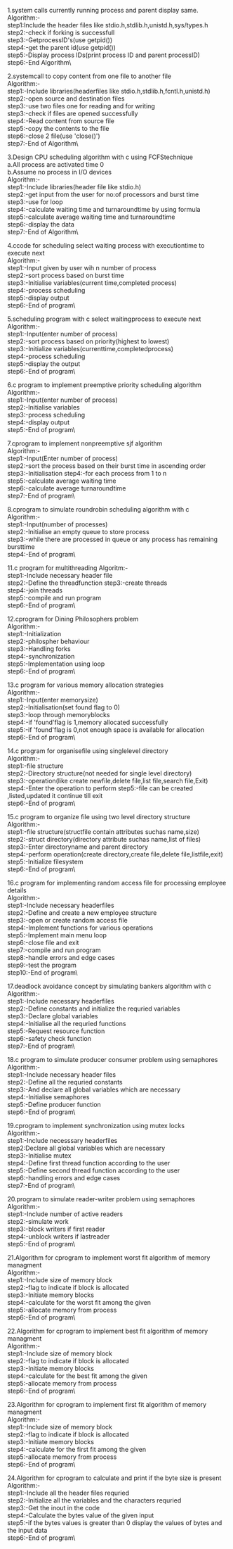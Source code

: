 1.system calls currently running process and parent display same.\
Algorithm:-\
step1:Include the header files like stdio.h,stdlib.h,unistd.h,sys/types.h\
step2:-check if forking is successfull\
step3:-GetprocessID's(use getpid())\
step4:-get the parent id(use getpid())\
step5:-Display process IDs(print process ID and parent processID)\
step6:-End Algorithm\

2.systemcall to copy content from one file to another file\
Algorithm:-\
step1:-Include libraries(headerfiles like stdio.h,stdlib.h,fcntl.h,unistd.h)\
step2:-open source and destination files\
step3:-use two files one for reading and for writing\
step3:-check if files are opened successfully\
step4:-Read content from source file\
step5:-copy the contents to the file\
step6:-close 2 file(use 'close()')\
step7:-End of Algorithm\

3.Design CPU scheduling algorithm with c using FCFStechnique\
a.All process are activated time 0\
b.Assume no process in I/O devices\
Algorithm:-\
step1:-Include libraries(header file like stdio.h)\
step2:-get input from the user for no:of processors and burst time\
step3:-use for loop\
step4:-calculate waiting time and turnaroundtime by using formula\
step5:-calculate average waiting time and turnaroundtime\
step6:-display the data\
step7:-End of Algorithm\

4.ccode for scheduling select waiting process with executiontime to execute next\
Algorithm:-\
step1:-Input given by user wih n number of process\
step2:-sort process based on burst time\
step3:-Initialise variables(current time,completed process)\
step4:-process scheduling\
step5:-display output\
step6:-End of program\

5.scheduling program with c select waitingprocess to execute next\
Algorithm:-\
step1:-Input(enter number of process)\
step2:-sort process based on priority(highest to lowest)\
step3:-Initialize variables(currenttime,completedprocess)\
step4:-process scheduling\
step5:-display the output\
step6:-End of program\

6.c program to implement preemptive priority scheduling algorithm\
Algorithm:-\
step1:-Input(enter number of process)\
step2:-Initialise variables\
step3:-process scheduling\
step4:-display output\
step5:-End of program\

7.cprogram to implement nonpreemptive sjf algorithm\
Algorithm:-\
step1:-Input(Enter number of process)\
step2:-sort the process based on their burst time in ascending order\
step3:-Initialisation step4:-for each process from 1 to n\
step5:-calculate average waiting time\
step6:-calculate average turnaroundtime\
step7:-End of program\

8.cprogram to simulate roundrobin scheduling algorithm with c\
Algorithm:-\
step1:-Input(number of processes)\
step2:-Initialise an empty queue to store process\
step3:-while there are processed in queue or any process has remaining bursttime\
step4:-End of program\

11.c program for multithreading Algoritm:-\
step1:-Include necessary header file\
step2:-Define the threadfunction
step3:-create threads\
step4:-join threads\
step5:-compile and run program\
step6:-End of program\

12.cprogram for Dining Philosophers problem\
Algorithm:-\
step1:-Initialization\
step2:-philospher behaviour\
step3:-Handling forks\
step4:-synchronization\
step5:-Implementation using loop\
step6:-End of program\

13.c program for various memory allocation strategies\
Algorithm:-\
step1:-Input(enter memorysize)\
step2:-Initialisation(set found flag to 0)\
step3:-loop through memoryblocks\
step4:-if 'found'flag is 1,memory allocated successfully\
step5:-if 'found'flag is 0,not enough space is available for allocation\
step6:-End of program\

14.c program for organisefile using singlelevel directory\
Algorithm:-\
step1:-file structure\
step2:-Directory structure(not needed for single level directory)\
step3:-operation(like create newfile,delete file,list file,search file,Exit)\
step4:-Enter the operation to perform step5:-file can be created ,listed,updated it continue till exit\
step6:-End of program\

15.c program to organize file using two level directory structure\
Algorithm:-\
step1:-file structure(structfile contain attributes suchas name,size)\
step2:-struct directory(directory attribute suchas name,list of files)\
step3:-Enter directoryname and parent directory\
step4:-perform operation(create directory,create file,delete file,listfile,exit)\
step5:-Initialize filesystem\
step6:-End of program\

16.c program for implementing random access file for processing employee details\
Algorithm:-\
step1:-Include necessary headerfiles\
step2:-Define and create a new employee structure\
step3:-open or create random access file\
step4:-Implement functions for various operations\
step5:-Implement main menu loop\
step6:-close file and exit\
step7:-compile and run program\
step8:-handle errors and edge cases\
step9:-test the program\
step10:-End of program\

17.deadlock avoidance concept by simulating bankers algorithm with c\
Algorithm:-\
step1:-Include necessary headerfiles\
step2:-Define constants and initialize the requried variables\
step3:-Declare global variables\
step4:-Initialise all the requried functions\
step5:-Request resource function\
step6:-safety check function\
step7:-End of program\

18.c program to simulate producer consumer problem using semaphores\
Algorithm:-\
step1:-Include necessary header files\
step2:-Define all the requried constants\
step3:-And declare all global variables which are necessary\
step4:-Initialise semaphores\
step5:-Define producer function\
step6:-End of program\

19.cprogram to implement synchronization using mutex locks\
Algorithm:-\
step1:-Include necesssary headerfiles\
step2:Declare all global variables which are necessary\
step3:-Initialise mutex\
step4:-Define first thread function according to the user\
step5:-Define second thread function according to the user\
step6:-handling errors and edge cases\
step7:-End of program\

20.program to simulate reader-writer problem using semaphores\
Algorithm:-\
step1:-Include number of active readers\
step2:-simulate work\
step3:-block writers if first reader\
step4:-unblock writers if lastreader\
step5:-End of program\

21.Algorithm for cprogram to implement worst fit algorithm of memory managment\
Algorithm:-\
step1:-Include size of memory block\
step2:-flag to indicate if block is allocated\
step3:-Initiate memory blocks\
step4:-calculate for the worst fit among the given\
step5:-allocate memory from process\
step6:-End of program\

22.Algorithm for cprogram to implement best fit algorithm of memory managment\
Algorithm:-\
step1:-Include size of memory block\
step2:-flag to indicate if block is allocated\
step3:-Initiate memory blocks\
step4:-calculate for the best fit among the given\
step5:-allocate memory from process\
step6:-End of program\

23.Algorithm for cprogram to implement first fit algorithm of memory managment\
Algorithm:-\
step1:-Include size of memory block\
step2:-flag to indicate if block is allocated\
step3:-Initiate memory blocks\
step4:-calculate for the first fit among the given\
step5:-allocate memory from process\
step6:-End of program\

24.Algorithm for cprogram to calculate and print if the byte size is present\
Algorithm:-\
step1:-Include all the header files requried\
step2:-Initialize all the variables and the characters requried\
step3:-Get the inout in the code\
step4:-Calculate the bytes value of the given input\
step5:-if the bytes values is greater than 0 display the values of bytes and the input data\
step6:-End of program\
